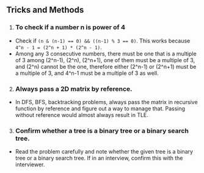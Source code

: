 ## Tricks and Methods

1. ### To check if a number n is power of 4

* Check if ```(n & (n-1) == 0) && ((n-1) % 3 == 0)```. This works because ```4^n - 1 = (2^n + 1) * (2^n - 1)```. 
* Among any 3 consecutive numbers, there must be one that is a multiple of 3 among (2^n-1), (2^n), (2^n+1), one of them must be a multiple of 3, and (2^n) cannot be the one, therefore either (2^n-1) or (2^n+1) must be a multiple of 3, and 4^n-1 must be a multiple of 3 as well.

2. ### Always pass a 2D matrix by reference.

* In DFS, BFS, backtracking problems, always pass the matrix in recursive function by reference and figure out a way to manage that. Passing without reference would almost always result in TLE.

3. ### Confirm whether a tree is a binary tree or a binary search tree.

* Read the problem carefully and note whether the given tree is a binary tree or a binary search tree. If in an interview, confirm this with the interviewer.

 


